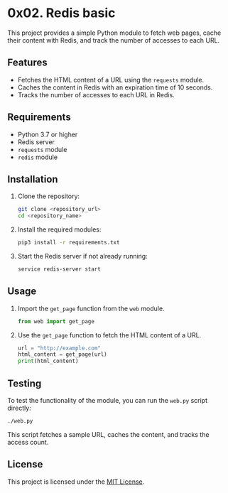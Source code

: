 # 0x02. Redis basic

This project provides a simple Python module to fetch web pages, cache their content with Redis, and track the number of accesses to each URL.

## Features

- Fetches the HTML content of a URL using the `requests` module.
- Caches the content in Redis with an expiration time of 10 seconds.
- Tracks the number of accesses to each URL in Redis.

## Requirements

- Python 3.7 or higher
- Redis server
- `requests` module
- `redis` module

## Installation

1. Clone the repository:
   ```sh
   git clone <repository_url>
   cd <repository_name>
   ```

2. Install the required modules:
   ```sh
   pip3 install -r requirements.txt
   ```

3. Start the Redis server if not already running:
   ```sh
   service redis-server start
   ```

## Usage

1. Import the `get_page` function from the `web` module.
   ```python
   from web import get_page
   ```

2. Use the `get_page` function to fetch the HTML content of a URL.
   ```python
   url = "http://example.com"
   html_content = get_page(url)
   print(html_content)
   ```

## Testing

To test the functionality of the module, you can run the `web.py` script directly:
```sh
./web.py
```

This script fetches a sample URL, caches the content, and tracks the access count.

## License

This project is licensed under the [MIT License](LICENSE).
```
